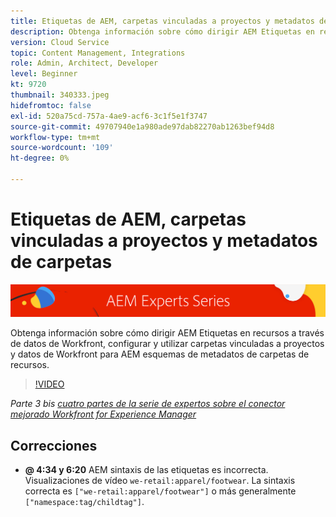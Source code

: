 ```yaml
---
title: Etiquetas de AEM, carpetas vinculadas a proyectos y metadatos de carpetas para Workfront para AEM conector mejorado
description: Obtenga información sobre cómo dirigir AEM Etiquetas en recursos a través de datos de Workfront, utilizar carpetas vinculadas a proyectos y datos de Workfront para AEM esquemas de metadatos de carpetas de recursos.
version: Cloud Service
topic: Content Management, Integrations
role: Admin, Architect, Developer
level: Beginner
kt: 9720
thumbnail: 340333.jpeg
hidefromtoc: false
exl-id: 520a75cd-757a-4ae9-acf6-3c1f5e1f3747
source-git-commit: 49707940e1a980ade97dab82270ab1263bef94d8
workflow-type: tm+mt
source-wordcount: '109'
ht-degree: 0%

---
```


# Etiquetas de AEM, carpetas vinculadas a proyectos y metadatos de carpetas

![AEM serie de expertos](./assets/banner.png)

Obtenga información sobre cómo dirigir AEM Etiquetas en recursos a través de datos de Workfront, configurar y utilizar carpetas vinculadas a proyectos y datos de Workfront para AEM esquemas de metadatos de carpetas de recursos.

>[!VIDEO](https://video.tv.adobe.com/v/340333/?quality=12&learn=on)

_Parte 3 bis [cuatro partes de la serie de expertos sobre el conector mejorado Workfront for Experience Manager](./overview.md)_

## Correcciones

+ __@ 4:34 y 6:20__ AEM sintaxis de las etiquetas es incorrecta. Visualizaciones de vídeo `we-retail:apparel/footwear`. La sintaxis correcta es `["we-retail:apparel/footwear"]` o más generalmente `["namespace:tag/childtag"]`.
